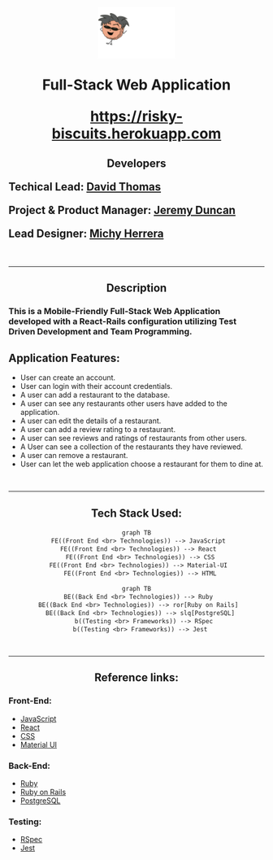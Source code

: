 # <div style="text-align: center;"><img style="display: block margin-left: auto; margin-right: auto;width: 30%;" src="./app/assets/images/Risky Biscuit_Headerlogo.png"/> </div> <p align="center" > Full-Stack Web Application </p><p align="center" ><a href="https://risky-biscuits.herokuapp.com/">https://risky-biscuits.herokuapp.com</a>

## <p align="center" > Developers </p> <p align="left" > Techical  Lead: <a href="https://www.linkedin.com/in/davidthomas91/">David Thomas</a> <p align="left" >Project & Product Manager: <a href="https://www.linkedin.com/in/jeremy-duncan2021/">Jeremy Duncan</a> <p align="" >Lead Designer: <a href="https://www.linkedin.com/in/michyherrera/">Michy Herrera</a>

</br>

---
## <p align="center" >Description
### This is a Mobile-Friendly Full-Stack Web Application developed with a React-Rails configuration utilizing Test Driven Development and Team Programming.
## Application Features:
* User can create an account.
* User can login with their account credentials.
* A user can add a restaurant to the database.
* A user can see any restaurants other users have added to the application.
* A user can edit the details of a restaurant.
* A user can add a review rating to a restaurant.
* A user can see reviews and ratings of restaurants from other users.
* A User can see a collection of the restaurants they have reviewed.
* A user can remove a restaurant.
* User can let the web application choose a restaurant for them to dine at.

</br>

---
<div align="center"> 

## Tech Stack Used: 
```mermaid
graph TB
  FE((Front End <br> Technologies)) --> JavaScript 
  FE((Front End <br> Technologies)) --> React 
  FE((Front End <br> Technologies)) --> CSS
  FE((Front End <br> Technologies)) --> Material-UI 
  FE((Front End <br> Technologies)) --> HTML
```
```mermaid
graph TB
  BE((Back End <br> Technologies)) --> Ruby 
  BE((Back End <br> Technologies)) --> ror[Ruby on Rails] 
  BE((Back End <br> Technologies)) --> slq[PostgreSQL]
    b((Testing <br> Frameworks)) --> RSpec
  b((Testing <br> Frameworks)) --> Jest
``` 
</div>
<br/>

-----

## <div align="center"> Reference links:

### Front-End:
* <a href="https://developer.mozilla.org/en-US/docs/Web/JavaScript">JavaScript</a>
* <a href="https://reactjs.org/docs/getting-started.html">React</a>
* <a href="https://developer.mozilla.org/en-US/docs/Web/CSS">CSS</a>
* <a href="https://mui.com/material-ui/getting-started/overview/">Material UI</a>

### Back-End:
* <a href="https://www.ruby-lang.org/en/">Ruby</a>
* <a href="https://rubyonrails.org/">Ruby on Rails</a>
* <a href="https://www.postgresql.org/">PostgreSQL</a>

### Testing:
* <a href="https://rspec.info/">RSpec</a>
* <a href="https://jestjs.io/">Jest</a>


